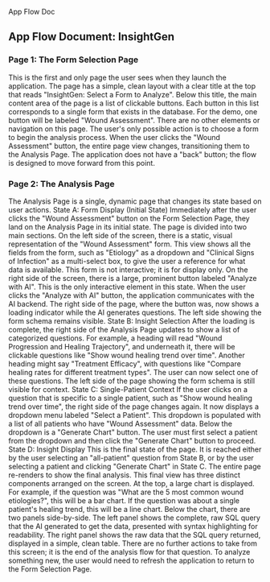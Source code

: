App Flow Doc

## App Flow Document: InsightGen

### Page 1: The Form Selection Page

This is the first and only page the user sees when they launch the application. The page has a simple, clean layout with a clear title at the top that reads "InsightGen: Select a Form to Analyze". Below this title, the main content area of the page is a list of clickable buttons. Each button in this list corresponds to a single form that exists in the database. For the demo, one button will be labeled "Wound Assessment". There are no other elements or navigation on this page. The user's only possible action is to choose a form to begin the analysis process.
When the user clicks the "Wound Assessment" button, the entire page view changes, transitioning them to the Analysis Page. The application does not have a "back" button; the flow is designed to move forward from this point.

### Page 2: The Analysis Page

The Analysis Page is a single, dynamic page that changes its state based on user actions.
State A: Form Display (Initial State)
Immediately after the user clicks the "Wound Assessment" button on the Form Selection Page, they land on the Analysis Page in its initial state. The page is divided into two main sections. On the left side of the screen, there is a static, visual representation of the "Wound Assessment" form. This view shows all the fields from the form, such as "Etiology" as a dropdown and "Clinical Signs of Infection" as a multi-select box, to give the user a reference for what data is available. This form is not interactive; it is for display only. On the right side of the screen, there is a large, prominent button labeled "Analyze with AI". This is the only interactive element in this state.
When the user clicks the "Analyze with AI" button, the application communicates with the AI backend. The right side of the page, where the button was, now shows a loading indicator while the AI generates questions. The left side showing the form schema remains visible.
State B: Insight Selection
After the loading is complete, the right side of the Analysis Page updates to show a list of categorized questions. For example, a heading will read "Wound Progression and Healing Trajectory", and underneath it, there will be clickable questions like "Show wound healing trend over time". Another heading might say "Treatment Efficacy", with questions like "Compare healing rates for different treatment types". The user can now select one of these questions. The left side of the page showing the form schema is still visible for context.
State C: Single-Patient Context
If the user clicks on a question that is specific to a single patient, such as "Show wound healing trend over time", the right side of the page changes again. It now displays a dropdown menu labeled "Select a Patient". This dropdown is populated with a list of all patients who have "Wound Assessment" data. Below the dropdown is a "Generate Chart" button. The user must first select a patient from the dropdown and then click the "Generate Chart" button to proceed.
State D: Insight Display
This is the final state of the page. It is reached either by the user selecting an "all-patient" question from State B, or by the user selecting a patient and clicking "Generate Chart" in State C. The entire page re-renders to show the final analysis.
This final view has three distinct components arranged on the screen. At the top, a large chart is displayed. For example, if the question was "What are the 5 most common wound etiologies?", this will be a bar chart. If the question was about a single patient's healing trend, this will be a line chart. Below the chart, there are two panels side-by-side. The left panel shows the complete, raw SQL query that the AI generated to get the data, presented with syntax highlighting for readability. The right panel shows the raw data that the SQL query returned, displayed in a simple, clean table. There are no further actions to take from this screen; it is the end of the analysis flow for that question. To analyze something new, the user would need to refresh the application to return to the Form Selection Page.
